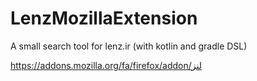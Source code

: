 # LenzMozillaExtension
A small search tool for lenz.ir (with kotlin and gradle DSL)

https://addons.mozilla.org/fa/firefox/addon/لنز
